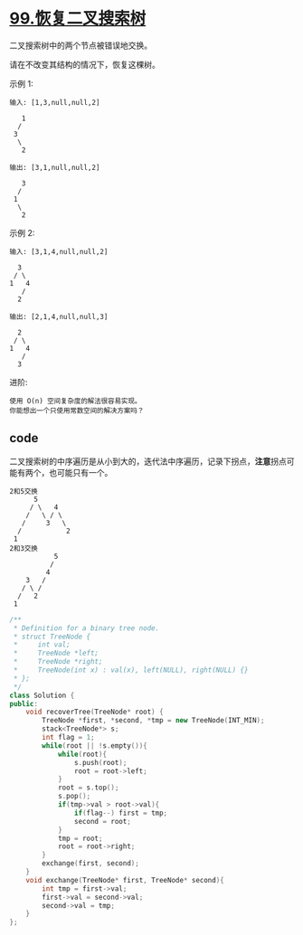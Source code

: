 # [99.恢复二叉搜索树](https://leetcode-cn.com/problems/recover-binary-search-tree/solution/)

二叉搜索树中的两个节点被错误地交换。

请在不改变其结构的情况下，恢复这棵树。

示例 1:

    输入: [1,3,null,null,2]

       1
      /
     3
      \
       2

    输出: [3,1,null,null,2]

       3
      /
     1
      \
       2
示例 2:

    输入: [3,1,4,null,null,2]

      3
     / \
    1   4
       /
      2

    输出: [2,1,4,null,null,3]

      2
     / \
    1   4
       /
      3
进阶:

    使用 O(n) 空间复杂度的解法很容易实现。
    你能想出一个只使用常数空间的解决方案吗？

## code

二叉搜索树的中序遍历是从小到大的，迭代法中序遍历，记录下拐点，**注意**拐点可能有两个，也可能只有一个。

    2和5交换
          5                     
         / \   4
        /   \ / \
       /     3   \
      /           2
     1
    2和3交换
               5
              /
             4
        3   / 
       / \ /      
      /   2       
     1

```c++
/**
 * Definition for a binary tree node.
 * struct TreeNode {
 *     int val;
 *     TreeNode *left;
 *     TreeNode *right;
 *     TreeNode(int x) : val(x), left(NULL), right(NULL) {}
 * };
 */
class Solution {
public:
    void recoverTree(TreeNode* root) {
        TreeNode *first, *second, *tmp = new TreeNode(INT_MIN);
        stack<TreeNode*> s;
        int flag = 1;
        while(root || !s.empty()){
            while(root){
                s.push(root);
                root = root->left;
            }
            root = s.top();
            s.pop();
            if(tmp->val > root->val){
                if(flag--) first = tmp;
                second = root;
            }
            tmp = root;
            root = root->right;
        }
        exchange(first, second);
    }
    void exchange(TreeNode* first, TreeNode* second){
        int tmp = first->val;
        first->val = second->val;
        second->val = tmp;
    }
};
```
